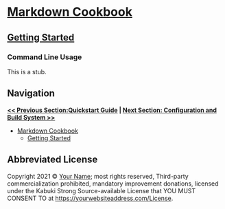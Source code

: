 # [Markdown Cookbook](../)

## [Getting Started](./)

### Command Line Usage

This is a stub.

## Navigation

**[<< Previous Section:Quickstart Guide](../quickstart_gude) | [Next Section: Configuration and Build System >>](../configuration_and_build_system)**

* [Markdown Cookbook](../)
   * [Getting Started](./)

## Abbreviated License

Copyright 2021 © [Your Name](https://yourwebsiteaddress.com); most rights reserved, Third-party commercialization prohibited, mandatory improvement donations, licensed under the Kabuki Strong Source-available License that YOU MUST CONSENT TO at <https://yourwebsiteaddress.com/License>.
